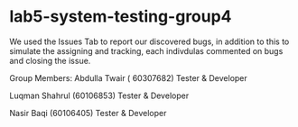 # lab5-system-testing-group4

We used the Issues Tab to report our discovered bugs, in addition to this to simulate the assigning and tracking, each indivdulas commented on bugs and closing the issue. 

Group Members:
Abdulla Twair (	60307682) Tester & Developer

Luqman Shahrul (60106853) Tester & Developer

Nasir Baqi (60106405) Tester & Developer
